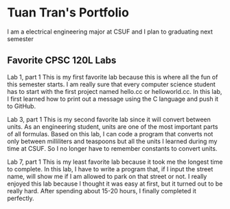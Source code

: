 
# Tuan Tran's Portfolio

I am a electrical engineering major at CSUF and I plan to graduating next semester 

## Favorite CPSC 120L Labs

Lab 1, part 1
This is my first favorite lab because this is where all the fun of this semester starts. I am really sure that every computer science student has to start with the first project named hello.cc or helloworld.cc. In this lab, I first learned how to print out a message using the C language and push it to GitHub.

Lab 3, part 1
This is my second favorite lab since it will convert between units. As an engineering student, units are one of the most important parts of all formulas. Based on this lab, I can code a program that converts not only between milliliters and teaspoons but all the units I learned during my time at CSUF. So I no longer have to remember constants to convert units.

Lab 7, part 1
This is my least favorite lab because it took me the longest time to complete. In this lab, I have to write a program that, if I input the street name, will show me if I am allowed to park on that street or not. I really enjoyed this lab because I thought it was easy at first, but it turned out to be really hard. After spending about 15-20 hours, I finally completed it perfectly.